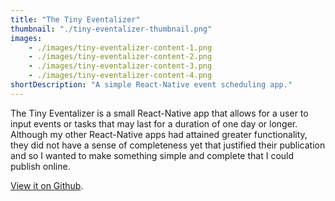 ```yaml
---
title: "The Tiny Eventalizer"
thumbnail: "./tiny-eventalizer-thumbnail.png"
images: 
    - ./images/tiny-eventalizer-content-1.png
    - ./images/tiny-eventalizer-content-2.png
    - ./images/tiny-eventalizer-content-3.png
    - ./images/tiny-eventalizer-content-4.png
shortDescription: "A simple React-Native event scheduling app."
---
```


The Tiny Eventalizer is a small React-Native app that allows for a user to input events or tasks that may last for a duration of one day or longer. Although my other React-Native apps had attained greater functionality, they did not have a sense of completeness yet that justified their publication and so I wanted to make something simple and complete that I could publish online.

<a href="https://github.com/greatwillow/the-tiny-eventalizer" target="_blank">View it on Github</a>.
